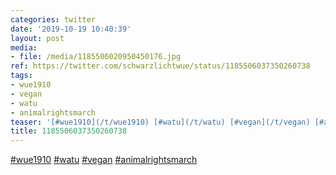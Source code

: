 ```yaml
---
categories: twitter
date: '2019-10-19 10:40:39'
layout: post
media:
- file: /media/1185506020950450176.jpg
ref: https://twitter.com/schwarzlichtwue/status/1185506037350260738
tags:
- wue1910
- vegan
- watu
- animalrightsmarch
teaser: '[#wue1910](/t/wue1910) [#watu](/t/watu) [#vegan](/t/vegan) [#animalrightsmarch](/t/animalrightsmarch) '
title: 1185506037350260738
---
```

[#wue1910](/t/wue1910) [#watu](/t/watu) [#vegan](/t/vegan) [#animalrightsmarch](/t/animalrightsmarch) 